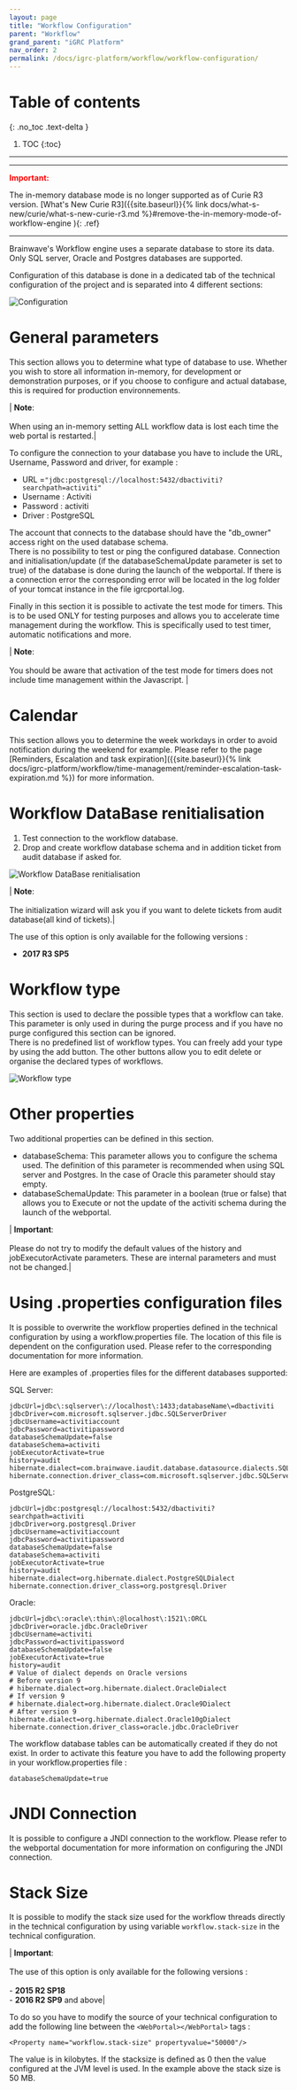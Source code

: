 ```yaml
---
layout: page
title: "Workflow Configuration"
parent: "Workflow"
grand_parent: "iGRC Platform"
nav_order: 2
permalink: /docs/igrc-platform/workflow/workflow-configuration/
---
```


# Table of contents
{: .no_toc .text-delta }

1. TOC
{:toc}
---

---

<span style="color:red">**Important:**</span>

The in-memory database mode is no longer supported as of Curie R3 version.
[What's New Curie R3]({{site.baseurl}}{% link docs/what-s-new/curie/what-s-new-curie-r3.md %}#remove-the-in-memory-mode-of-workflow-engine ){: .ref}

---

Brainwave's Workflow engine uses a separate database to store its data. Only SQL server, Oracle and Postgres databases are supported.     

Configuration of this database is done in a dedicated tab of the technical configuration of the project and is separated into 4 different sections:   

![Configuration](../images/workflow_config_001.png "Configuration")   

# General parameters

This section allows you to determine what type of database to use. Whether you wish to store all information in-memory, for development or demonstration purposes, or if you choose to configure and actual database, this is required for production environnements.    

| **Note**: <br><br> When using an in-memory setting ALL workflow data is lost each time the web portal is restarted.|   

To configure the connection to your database you have to include the URL, Username, Password and driver, for example :    

- URL =`"jdbc:postgresql://localhost:5432/dbactiviti?searchpath=activiti"`
- Username : Activiti
- Password : activiti
- Driver : PostgreSQL

The account that connects to the database should have the "db\_owner" access right on the used database schema.    
There is no possibility to test or ping the configured database. Connection and initialisation/update (if the databaseSchemaUpdate parameter is set to true) of the database is done during the launch of the webportal. If there is a connection error the corresponding error will be located in the log folder of your tomcat instance in the file igrcportal.log.   

Finally in this section it is possible to activate the test mode for timers. This is to be used ONLY for testing purposes and allows you to accelerate time management during the workflow. This is specifically used to test timer, automatic notifications and more.    

| **Note**: <br><br>You should be aware that activation of the test mode for timers does not include time management within the Javascript. |   

# Calendar

This section allows you to determine the week workdays in order to avoid notification during the weekend for example. Please refer to the page [Reminders, Escalation and task expiration]({{site.baseurl}}{% link docs/igrc-platform/workflow/time-management/reminder-escalation-task-expiration.md %}) for more information.

# Workflow DataBase renitialisation

1. Test connection to the workflow database.
2. Drop and create workflow database schema and in addition ticket from audit database if asked for.   

![Workflow DataBase renitialisation](../images/workflow_config_002.png "Workflow DataBase renitialisation")      

| **Note**: <br><br> The initialization wizard will ask you if you want to delete tickets from audit database(all kind of tickets).|   

The use of this option is only available for the following versions :   

- **2017 R3 SP5**   

# Workflow type

This section is used to declare the possible types that a workflow can take. This parameter is only used in during the purge process and if you have no purge configured this section can be ignored.   
There is no predefined list of workflow types. You can freely add your type by using the add button. The other buttons allow you to edit delete or organise the declared types of workflows.   

![Workflow type](../images/WF_type.png "Workflow type")     

# Other properties   

Two additional properties can be defined in this section.   

- databaseSchema: This parameter allows you to configure the schema used. The definition of this parameter is recommended when using SQL server and Postgres. In the case of Oracle this parameter should stay empty.
- databaseSchemaUpdate: This parameter in a boolean (true or false) that allows you to Execute or not the update of the activiti schema during the launch of the webportal.    

| **Important**: <br><br> Please do not try to modify the default values of the history and jobExecutorActivate parameters. These are internal parameters and must not be changed.|

# Using .properties configuration files

It is possible to overwrite the workflow properties defined in the technical configuration by using a workflow.properties file. The location of this file is dependent on the configuration used. Please refer to the corresponding documentation for more information.    

Here are examples of .properties files for the different databases supported:    

SQL Server:   

```
jdbcUrl=jdbc\:sqlserver\://localhost\:1433;databaseName\=dbactiviti
jdbcDriver=com.microsoft.sqlserver.jdbc.SQLServerDriver
jdbcUsername=activitiaccount
jdbcPassword=activitipassword
databaseSchemaUpdate=false
databaseSchema=activiti
jobExecutorActivate=true
history=audit
hibernate.dialect=com.brainwave.iaudit.database.datasource.dialects.SQLServerCustomDialect
hibernate.connection.driver_class=com.microsoft.sqlserver.jdbc.SQLServerDriver
```

PostgreSQL:    

```
jdbcUrl=jdbc:postgresql://localhost:5432/dbactiviti?searchpath=activiti
jdbcDriver=org.postgresql.Driver
jdbcUsername=activitiaccount
jdbcPassword=activitipassword
databaseSchemaUpdate=false
databaseSchema=activiti
jobExecutorActivate=true
history=audit
hibernate.dialect=org.hibernate.dialect.PostgreSQLDialect
hibernate.connection.driver_class=org.postgresql.Driver
```

Oracle:    

```
jdbcUrl=jdbc\:oracle\:thin\:@localhost\:1521\:ORCL
jdbcDriver=oracle.jdbc.OracleDriver
jdbcUsername=activiti
jdbcPassword=activitipassword
databaseSchemaUpdate=false
jobExecutorActivate=true
history=audit
# Value of dialect depends on Oracle versions
# Before version 9
# hibernate.dialect=org.hibernate.dialect.OracleDialect
# If version 9
# hibernate.dialect=org.hibernate.dialect.Oracle9Dialect
# After version 9
hibernate.dialect=org.hibernate.dialect.Oracle10gDialect
hibernate.connection.driver_class=oracle.jdbc.OracleDriver
```

The workflow database tables can be automatically created if they do not exist. In order to activate this feature you have to add the following property in your workflow.properties file :   

`databaseSchemaUpdate=true`   

# JNDI Connection

It is possible to configure a JNDI connection to the workflow. Please refer to the webportal documentation for more information on configuring the JNDI connection.     

# Stack Size

It is possible to modify the stack size used for the workflow threads directly in the technical configuration by using variable <tt><code>workflow.stack-size</code></tt> in the technical configuration.  

| **Important**: <br><br>  The use of this option is only available for the following versions : <br><br>- **2015 R2 SP18**<br>- **2016 R2 SP9** and above|   

To do so you have to modify the source of your technical configuration to add the following line between the `<WebPortal></WebPortal>` tags :    

`<Property name="workflow.stack-size" propertyvalue="50000"/>`   

The value is in kilobytes. If the stacksize is defined as 0 then the value configured at the JVM level is used. In the example above the stack size is 50 MB.  
